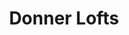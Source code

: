 ---
title: Donner Lofts
phone: (408) 675-6718
website: https://midpenproperty.midpen-housing.org/propertydetail?id=a0n46000003MN2OAAW
management: MidPen Property Management Corporation
location: "San Jose"
tags: []
---